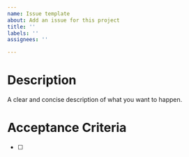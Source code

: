 ```yaml
---
name: Issue template
about: Add an issue for this project
title: ''
labels: ''
assignees: ''

---
```


# Description
A clear and concise description of what you want to happen.

# Acceptance Criteria
- [ ]
